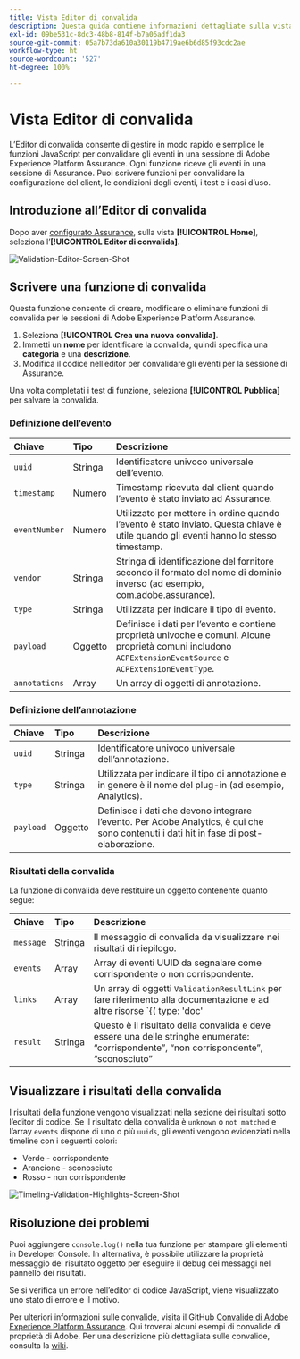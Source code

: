 ```yaml
---
title: Vista Editor di convalida
description: Questa guida contiene informazioni dettagliate sulla vista Editor di convalida in Adobe Experience Platform Assurance.
exl-id: 09be531c-8dc3-48b8-814f-b7a06adf1da3
source-git-commit: 05a7b73da610a30119b4719ae6b6d85f93cdc2ae
workflow-type: ht
source-wordcount: '527'
ht-degree: 100%

---
```


# Vista Editor di convalida

L’Editor di convalida consente di gestire in modo rapido e semplice le funzioni JavaScript per convalidare gli eventi in una sessione di Adobe Experience Platform Assurance. Ogni funzione riceve gli eventi in una sessione di Assurance. Puoi scrivere funzioni per convalidare la configurazione del client, le condizioni degli eventi, i test e i casi d’uso.

## Introduzione all’Editor di convalida

Dopo aver [configurato Assurance](../tutorials/implement-assurance.md), sulla vista **[!UICONTROL Home]**, seleziona l’**[!UICONTROL Editor di convalida]**.

![Validation-Editor-Screen-Shot](https://user-images.githubusercontent.com/6597105/198680074-f548a646-6f2f-4a65-82fd-0f1687d869bf.png)

## Scrivere una funzione di convalida

Questa funzione consente di creare, modificare o eliminare funzioni di convalida per le sessioni di Adobe Experience Platform Assurance.

1. Seleziona **[!UICONTROL Crea una nuova convalida]**.
2. Immetti un **nome** per identificare la convalida, quindi specifica una **categoria** e una **descrizione**.
3. Modifica il codice nell’editor per convalidare gli eventi per la sessione di Assurance.

Una volta completati i test di funzione, seleziona **[!UICONTROL Pubblica]** per salvare la convalida.

### Definizione dell’evento

| Chiave | Tipo | Descrizione |
| :--- | :--- | :--- |
| `uuid` | Stringa | Identificatore univoco universale dell’evento. |
| `timestamp` | Numero | Timestamp ricevuta dal client quando l’evento è stato inviato ad Assurance. |
| `eventNumber` | Numero | Utilizzato per mettere in ordine quando l’evento è stato inviato. Questa chiave è utile quando gli eventi hanno lo stesso timestamp. |
| `vendor` | Stringa | Stringa di identificazione del fornitore secondo il formato del nome di dominio inverso (ad esempio, com.adobe.assurance). |
| `type` | Stringa | Utilizzata per indicare il tipo di evento. |
| `payload` | Oggetto | Definisce i dati per l’evento e contiene proprietà univoche e comuni. Alcune proprietà comuni includono `ACPExtensionEventSource` e `ACPExtensionEventType`. |
| `annotations` | Array | Un array di oggetti di annotazione. |

### Definizione dell’annotazione

| Chiave | Tipo | Descrizione |
| :--- | :--- | :--- |
| `uuid` | Stringa | Identificatore univoco universale dell’annotazione. |
| `type` | Stringa | Utilizzata per indicare il tipo di annotazione e in genere è il nome del plug-in (ad esempio, Analytics). |
| `payload` | Oggetto | Definisce i dati che devono integrare l’evento. Per Adobe Analytics, è qui che sono contenuti i dati hit in fase di post-elaborazione. |

### Risultati della convalida

La funzione di convalida deve restituire un oggetto contenente quanto segue:

| Chiave | Tipo | Descrizione |
| :--- | :--- | :--- |
| `message` | Stringa | Il messaggio di convalida da visualizzare nei risultati di riepilogo. |
| `events` | Array | Array di eventi UUID da segnalare come corrispondente o non corrispondente. |
| `links` | Array | Un array di oggetti `ValidationResultLink` per fare riferimento alla documentazione e ad altre risorse `{( type: 'doc'|'product', url: String )}` |
| `result` | Stringa | Questo è il risultato della convalida e deve essere una delle stringhe enumerate: “corrispondente”, “non corrispondente”, “sconosciuto” |

## Visualizzare i risultati della convalida

I risultati della funzione vengono visualizzati nella sezione dei risultati sotto l’editor di codice. Se il risultato della convalida è `unknown` o `not matched` e l’array `events` dispone di uno o più `uuids`, gli eventi vengono evidenziati nella timeline con i seguenti colori:

* Verde - corrispondente
* Arancione - sconosciuto
* Rosso - non corrispondente

![Timeling-Validation-Highlights-Screen-Shot](https://user-images.githubusercontent.com/6597105/198681412-93d10a5a-3212-4e85-850a-aeaf5caf0521.png)

## Risoluzione dei problemi

Puoi aggiungere `console.log()` nella tua funzione per stampare gli elementi in Developer Console. In alternativa, è possibile utilizzare la proprietà messaggio del risultato oggetto per eseguire il debug dei messaggi nel pannello dei risultati.

Se si verifica un errore nell’editor di codice JavaScript, viene visualizzato uno stato di errore e il motivo.

Per ulteriori informazioni sulle convalide, visita il GitHub [Convalide di Adobe Experience Platform Assurance](https://github.com/adobe/griffon-validation-plugins). Qui troverai alcuni esempi di convalide di proprietà di Adobe. Per una descrizione più dettagliata sulle convalide, consulta la [wiki](https://github.com/adobe/griffon-validation-plugins/wiki).
